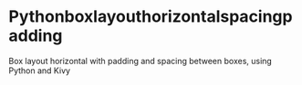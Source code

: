 # Pythonboxlayouthorizontalspacingpadding
Box layout horizontal with padding and spacing between boxes, using Python and Kivy
